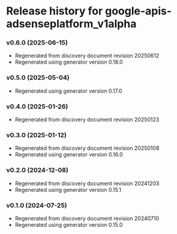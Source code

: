 # Release history for google-apis-adsenseplatform_v1alpha

### v0.6.0 (2025-06-15)

* Regenerated from discovery document revision 20250612
* Regenerated using generator version 0.18.0

### v0.5.0 (2025-05-04)

* Regenerated using generator version 0.17.0

### v0.4.0 (2025-01-26)

* Regenerated from discovery document revision 20250123

### v0.3.0 (2025-01-12)

* Regenerated from discovery document revision 20250108
* Regenerated using generator version 0.16.0

### v0.2.0 (2024-12-08)

* Regenerated from discovery document revision 20241203
* Regenerated using generator version 0.15.1

### v0.1.0 (2024-07-25)

* Regenerated from discovery document revision 20240710
* Regenerated using generator version 0.15.0

